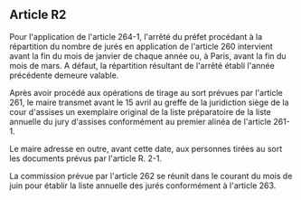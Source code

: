 Article R2
----
Pour l'application de l'article 264-1, l'arrêté du préfet procédant à la
répartition du nombre de jurés en application de l'article 260 intervient avant
la fin du mois de janvier de chaque année ou, à Paris, avant la fin du mois de
mars. A défaut, la répartition résultant de l'arrêté établi l'année précédente
demeure valable.

Après avoir procédé aux opérations de tirage au sort prévues par l'article 261,
le maire transmet avant le 15 avril au greffe de la juridiction siège de la cour
d'assises un exemplaire original de la liste préparatoire de la liste annuelle
du jury d'assises conformément au premier alinéa de l'article 261-1.

Le maire adresse en outre, avant cette date, aux personnes tirées au sort les
documents prévus par l'article R. 2-1.

La commission prévue par l'article 262 se réunit dans le courant du mois de juin
pour établir la liste annuelle des jurés conformément à l'article 263.

